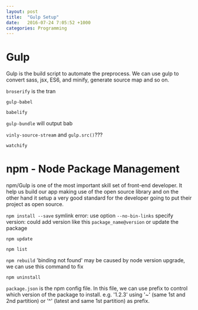 ```yaml
---
layout: post
title:  "Gulp Setup"
date:   2016-07-24 7:05:52 +1000
categories: Programming
---
```


Gulp
====
Gulp is the build script to automate the preprocess. We can use gulp to convert sass, jsx, ES6, and minify, generate source map and so on. 

`broserify` is the tran

`gulp-babel` 

`babelify` 

`gulp-bundle` will output bab

`vinly-source-stream` and `gulp.src()`???

`watchify`


npm - Node Package Management
=============================

npm/Gulp is one of the most important skill set of front-end developer. It help us build our app making use of the open source library and on the other hand it setup a very good standard for the developer going to put their project as open source.

`npm install --save` 
symlink error: use option `--no-bin-links`
specify version: could add version like this `package_name@version` or update the package 

`npm update`

`npm list`

`npm rebuild` 'binding not found' may be caused by node version upgrade, we can use this command to fix

`npm uninstall`

`package.json` is the npm config file. In this file, we can use prefix to control which version of the package to install. e.g. '1.2.3' using '~' (same 1st and 2nd partition) or '^' (latest and same 1st partition) as prefix.

